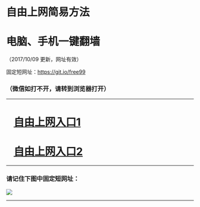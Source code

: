 ﻿# 自由上网简易方法

# 电脑、手机一键翻墙

（2017/10/09 更新，网址有效）

固定短网址：https://git.io/free99

### （微信如打不开，请转到浏览器打开）


***





# &nbsp;&nbsp; <a href="http://ft1116011527.fwq-tz-1001.info/fwqtz01.html?t=100900125332 " target="_blank">自由上网入口1</a>
# &nbsp;&nbsp; <a href="http://ft160125344.fwq-tz-1002.info/fwqtz02.html?t=100900113044 " target="_blank">自由上网入口2</a>
***

### 请记住下图中固定短网址：

<img src="https://s3-us-west-2.amazonaws.com/fwq-1001/yjfq-20170905okok.png" /> 


***

